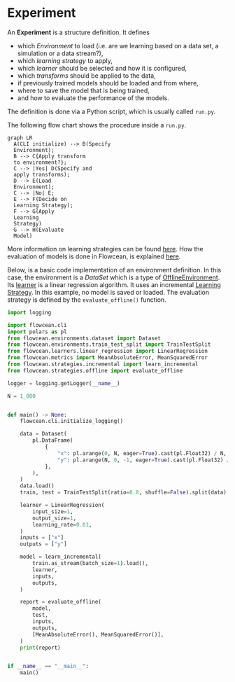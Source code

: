 # Experiment

An **Experiment** is a structure definition.
It defines

- which *Environment* to load (i.e. are we learning based on a data set, a simulation or a data stream?),
- which *learning strategy* to apply,
- which *learner* should be selected and how it is configured,
- which *transforms* should be applied to the data,
- if previously trained models should be loaded and from where,
- where to save the model that is being trained,
- and how to evaluate the performance of the models.

The definition is done via a Python script, which is usually called `run.py`.

The following flow chart shows the procedure inside a `run.py`.

``` mermaid
graph LR
  A(CLI initialize) --> B(Specify
  Environment);
  B --> C{Apply transform
  to environment?};
  C --> |Yes| D(Specify and
  apply transforms);
  D --> E(Load
  Environment);
  C --> |No| E;
  E --> F(Decide on
  Learning Strategy);
  F --> G(Apply
  Learning
  Strategy)
  G --> H(Evaluate
  Model)
```

More information on learning strategies can be found [here](https://www3.tuhh.de/agenc/user_guide/learning_strategies/).
How the evaluation of models is done in Flowcean, is explained [here](https://www3.tuhh.de/agenc/user_guide/evaluation/).

Below, is a basic code implementation of an environment definition.
In this case, the environment is a *DataSet* which is a type of [OfflineEnvironment](https://www3.tuhh.de/agenc/reference/flowcean/core/environment/offline/).
Its [learner](https://www3.tuhh.de/agenc/user_guide/model/) is a linear regression algorithm.
It uses an incremental [Learning Strategy](https://www3.tuhh.de/agenc/user_guide/learning_strategies/).
In this example, no model is saved or loaded.
The evaluation strategy is defined by the `evaluate_offline()` function.

```python
import logging

import flowcean.cli
import polars as pl
from flowcean.environments.dataset import Dataset
from flowcean.environments.train_test_split import TrainTestSplit
from flowcean.learners.linear_regression import LinearRegression
from flowcean.metrics import MeanAbsoluteError, MeanSquaredError
from flowcean.strategies.incremental import learn_incremental
from flowcean.strategies.offline import evaluate_offline

logger = logging.getLogger(__name__)

N = 1_000


def main() -> None:
    flowcean.cli.initialize_logging()

    data = Dataset(
        pl.DataFrame(
            {
                "x": pl.arange(0, N, eager=True).cast(pl.Float32) / N,
                "y": pl.arange(N, 0, -1, eager=True).cast(pl.Float32) / N,
            },
        ),
    )
    data.load()
    train, test = TrainTestSplit(ratio=0.8, shuffle=False).split(data)

    learner = LinearRegression(
        input_size=1,
        output_size=1,
        learning_rate=0.01,
    )
    inputs = ["x"]
    outputs = ["y"]

    model = learn_incremental(
        train.as_stream(batch_size=1).load(),
        learner,
        inputs,
        outputs,
    )

    report = evaluate_offline(
        model,
        test,
        inputs,
        outputs,
        [MeanAbsoluteError(), MeanSquaredError()],
    )
    print(report)


if __name__ == "__main__":
    main()

```
